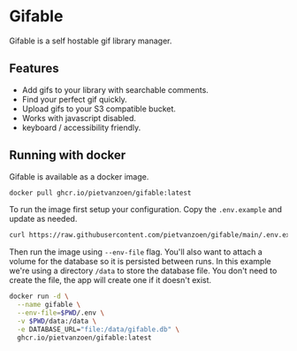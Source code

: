 # Gifable

Gifable is a self hostable gif library manager.

## Features

- Add gifs to your library with searchable comments.
- Find your perfect gif quickly.
- Upload gifs to your S3 compatible bucket.
- Works with javascript disabled.
- keyboard / accessibility friendly.

## Running with docker

Gifable is available as a docker image.

```sh
docker pull ghcr.io/pietvanzoen/gifable:latest
```

To run the image first setup your configuration. Copy the `.env.example` and update as needed.

```sh
curl https://raw.githubusercontent.com/pietvanzoen/gifable/main/.env.example -o .env
```

Then run the image using `--env-file` flag. You'll also want to attach a volume for the database so it is persisted between runs. In this example we're using a directory `/data` to store the database file. You don't need to create the file, the app will create one if it doesn't exist.

```sh
docker run -d \
  --name gifable \
  --env-file=$PWD/.env \
  -v $PWD/data:/data \
  -e DATABASE_URL="file:/data/gifable.db" \
  ghcr.io/pietvanzoen/gifable:latest
```
